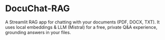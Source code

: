 # DocuChat-RAG
A Streamlit RAG app for chatting with your documents (PDF, DOCX, TXT). It uses local embeddings &amp; LLM (Mistral) for a free, private Q&amp;A experience, grounding answers in your files.

